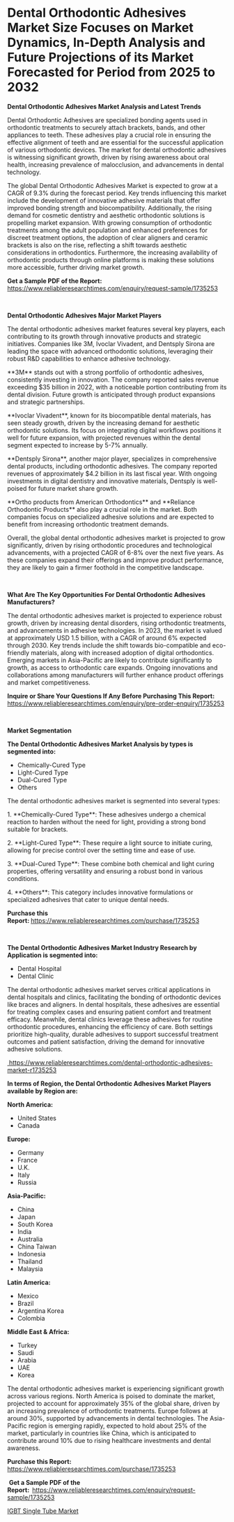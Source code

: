 <p><h1>Dental Orthodontic Adhesives Market Size Focuses on Market Dynamics, In-Depth Analysis and Future Projections of its Market Forecasted for Period from 2025 to 2032</h1></p><p><strong>Dental Orthodontic Adhesives Market Analysis and Latest Trends</strong></p>
<p><p>Dental Orthodontic Adhesives are specialized bonding agents used in orthodontic treatments to securely attach brackets, bands, and other appliances to teeth. These adhesives play a crucial role in ensuring the effective alignment of teeth and are essential for the successful application of various orthodontic devices. The market for dental orthodontic adhesives is witnessing significant growth, driven by rising awareness about oral health, increasing prevalence of malocclusion, and advancements in dental technology.</p><p>The global Dental Orthodontic Adhesives Market is expected to grow at a CAGR of 9.3% during the forecast period. Key trends influencing this market include the development of innovative adhesive materials that offer improved bonding strength and biocompatibility. Additionally, the rising demand for cosmetic dentistry and aesthetic orthodontic solutions is propelling market expansion. With growing consumption of orthodontic treatments among the adult population and enhanced preferences for discreet treatment options, the adoption of clear aligners and ceramic brackets is also on the rise, reflecting a shift towards aesthetic considerations in orthodontics. Furthermore, the increasing availability of orthodontic products through online platforms is making these solutions more accessible, further driving market growth.</p></p>
<p><strong>Get a Sample PDF of the Report:&nbsp;</strong> <a href="https://www.reliableresearchtimes.com/enquiry/request-sample/1735253?utm_campaign=3088&utm_medium=2&utm_source=Github&utm_content=ia&utm_term=25032025&utm_id=dental-orthodontic-adhesives">https://www.reliableresearchtimes.com/enquiry/request-sample/1735253</a></p>
<p>&nbsp;</p>
<p><strong>Dental Orthodontic Adhesives Major Market Players</strong></p>
<p><p>The dental orthodontic adhesives market features several key players, each contributing to its growth through innovative products and strategic initiatives. Companies like 3M, Ivoclar Vivadent, and Dentsply Sirona are leading the space with advanced orthodontic solutions, leveraging their robust R&D capabilities to enhance adhesive technology.</p><p>**3M** stands out with a strong portfolio of orthodontic adhesives, consistently investing in innovation. The company reported sales revenue exceeding $35 billion in 2022, with a noticeable portion contributing from its dental division. Future growth is anticipated through product expansions and strategic partnerships.</p><p>**Ivoclar Vivadent**, known for its biocompatible dental materials, has seen steady growth, driven by the increasing demand for aesthetic orthodontic solutions. Its focus on integrating digital workflows positions it well for future expansion, with projected revenues within the dental segment expected to increase by 5-7% annually.</p><p>**Dentsply Sirona**, another major player, specializes in comprehensive dental products, including orthodontic adhesives. The company reported revenues of approximately $4.2 billion in its last fiscal year. With ongoing investments in digital dentistry and innovative materials, Dentsply is well-poised for future market share growth.</p><p>**Ortho products from American Orthodontics** and **Reliance Orthodontic Products** also play a crucial role in the market. Both companies focus on specialized adhesive solutions and are expected to benefit from increasing orthodontic treatment demands.</p><p>Overall, the global dental orthodontic adhesives market is projected to grow significantly, driven by rising orthodontic procedures and technological advancements, with a projected CAGR of 6-8% over the next five years. As these companies expand their offerings and improve product performance, they are likely to gain a firmer foothold in the competitive landscape.</p></p>
<p>&nbsp;</p>
<p><strong>What Are The Key Opportunities For Dental Orthodontic Adhesives Manufacturers?</strong></p>
<p><p>The dental orthodontic adhesives market is projected to experience robust growth, driven by increasing dental disorders, rising orthodontic treatments, and advancements in adhesive technologies. In 2023, the market is valued at approximately USD 1.5 billion, with a CAGR of around 6% expected through 2030. Key trends include the shift towards bio-compatible and eco-friendly materials, along with increased adoption of digital orthodontics. Emerging markets in Asia-Pacific are likely to contribute significantly to growth, as access to orthodontic care expands. Ongoing innovations and collaborations among manufacturers will further enhance product offerings and market competitiveness.</p></p>
<p><strong>Inquire or Share Your Questions If Any Before Purchasing This Report:</strong> <a href="https://www.reliableresearchtimes.com/enquiry/pre-order-enquiry/1735253?utm_campaign=3088&utm_medium=2&utm_source=Github&utm_content=ia&utm_term=25032025&utm_id=dental-orthodontic-adhesives">https://www.reliableresearchtimes.com/enquiry/pre-order-enquiry/1735253</a></p>
<p>&nbsp;</p>
<p><strong>Market Segmentation</strong></p>
<p><strong>The Dental Orthodontic Adhesives Market Analysis by types is segmented into:</strong></p>
<p><ul><li>Chemically-Cured Type</li><li>Light-Cured Type</li><li>Dual-Cured Type</li><li>Others</li></ul></p>
<p><p>The dental orthodontic adhesives market is segmented into several types: </p><p>1. **Chemically-Cured Type**: These adhesives undergo a chemical reaction to harden without the need for light, providing a strong bond suitable for brackets.</p><p>2. **Light-Cured Type**: These require a light source to initiate curing, allowing for precise control over the setting time and ease of use.</p><p>3. **Dual-Cured Type**: These combine both chemical and light curing properties, offering versatility and ensuring a robust bond in various conditions.</p><p>4. **Others**: This category includes innovative formulations or specialized adhesives that cater to unique dental needs.</p></p>
<p><strong>Purchase this Report:&nbsp;</strong><a href="https://www.reliableresearchtimes.com/purchase/1735253?utm_campaign=3088&utm_medium=2&utm_source=Github&utm_content=ia&utm_term=25032025&utm_id=dental-orthodontic-adhesives">https://www.reliableresearchtimes.com/purchase/1735253</a></p>
<p>&nbsp;</p>
<p><strong>The Dental Orthodontic Adhesives Market Industry Research by Application is segmented into:</strong></p>
<p><ul><li>Dental Hospital</li><li>Dental Clinic</li></ul></p>
<p><p>The dental orthodontic adhesives market serves critical applications in dental hospitals and clinics, facilitating the bonding of orthodontic devices like braces and aligners. In dental hospitals, these adhesives are essential for treating complex cases and ensuring patient comfort and treatment efficacy. Meanwhile, dental clinics leverage these adhesives for routine orthodontic procedures, enhancing the efficiency of care. Both settings prioritize high-quality, durable adhesives to support successful treatment outcomes and patient satisfaction, driving the demand for innovative adhesive solutions.</p></p>
<p><a href="https://www.reliableresearchtimes.com/dental-orthodontic-adhesives-market-r1735253?utm_campaign=3088&utm_medium=2&utm_source=Github&utm_content=ia&utm_term=25032025&utm_id=dental-orthodontic-adhesives">&nbsp;https://www.reliableresearchtimes.com/dental-orthodontic-adhesives-market-r1735253</a></p>
<p><strong>In terms of Region, the Dental Orthodontic Adhesives Market Players available by Region are:</strong></p>
<p>
    <p> <strong> North America: </strong>
        <ul>
            <li>United States</li>
            <li>Canada</li>
        </ul>
        </p> 
    <p> <strong> Europe: </strong>
        <ul>
            <li>Germany</li>
            <li>France</li>
            <li>U.K.</li>
            <li>Italy</li>
            <li>Russia</li>
        </ul>
        </p> 
    <p> <strong> Asia-Pacific: </strong>
        <ul>
            <li>China</li>
            <li>Japan</li>
            <li>South Korea</li>
            <li>India</li>
            <li>Australia</li>
            <li>China Taiwan</li>
            <li>Indonesia</li>
            <li>Thailand</li>
            <li>Malaysia</li>
        </ul>
        </p> 
    <p> <strong> Latin America: </strong>
        <ul>
            <li>Mexico</li>
            <li>Brazil</li>
            <li>Argentina Korea</li>
            <li>Colombia</li>
        </ul>
        </p> 
    <p> <strong> Middle East & Africa: </strong>
        <ul>
            <li>Turkey</li>
            <li>Saudi</li>
            <li>Arabia</li>
            <li>UAE</li>
            <li>Korea</li>
        </ul>
    </p>
    </p>
<p><p>The dental orthodontic adhesives market is experiencing significant growth across various regions. North America is poised to dominate the market, projected to account for approximately 35% of the global share, driven by an increasing prevalence of orthodontic treatments. Europe follows at around 30%, supported by advancements in dental technologies. The Asia-Pacific region is emerging rapidly, expected to hold about 25% of the market, particularly in countries like China, which is anticipated to contribute around 10% due to rising healthcare investments and dental awareness.</p></p>
<p><strong>Purchase this Report: </strong><a href="https://www.reliableresearchtimes.com/purchase/1735253?utm_campaign=3088&utm_medium=2&utm_source=Github&utm_content=ia&utm_term=25032025&utm_id=dental-orthodontic-adhesives">https://www.reliableresearchtimes.com/purchase/1735253</a></p>
<p>&nbsp;<strong>Get a Sample PDF of the Report:&nbsp;&nbsp;</strong><a href="https://www.reliableresearchtimes.com/enquiry/request-sample/1735253?utm_campaign=3088&utm_medium=2&utm_source=Github&utm_content=ia&utm_term=25032025&utm_id=dental-orthodontic-adhesives">https://www.reliableresearchtimes.com/enquiry/request-sample/1735253</a></p>
<p><strong></strong></p>
<p><p><a href="https://github.com/sapsaidamary/Market-Research-Report-List-1/blob/main/igbt-single-tube-market.md?utm_campaign=3088&utm_medium=2&utm_source=Github&utm_content=ia&utm_term=25032025&utm_id=dental-orthodontic-adhesives">IGBT Single Tube Market</a></p></p>